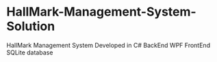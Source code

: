 # HallMark-Management-System-Solution
HallMark Management System Developed in C# BackEnd WPF FrontEnd SQLite database
